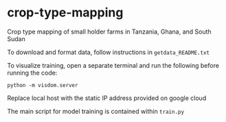 # crop-type-mapping
Crop type mapping of small holder farms in Tanzania, Ghana, and South Sudan

To download and format data, follow instructions in `getdata_README.txt` 

To visualize training, open a separate terminal and run the following before running the code: 
 
  `python -m visdom.server`

Replace local host with the static IP address provided on google cloud

The main script for model training is contained within `train.py`

